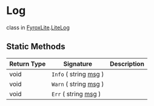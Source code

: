 # Log
class in [FyroxLite](../README.md).[LiteLog](README.md)
## Static Methods
| Return Type | Signature | Description |
|---|---|---|
| void | `Info` ( string <ins>msg</ins> ) |  |
| void | `Warn` ( string <ins>msg</ins> ) |  |
| void | `Err` ( string <ins>msg</ins> ) |  |

